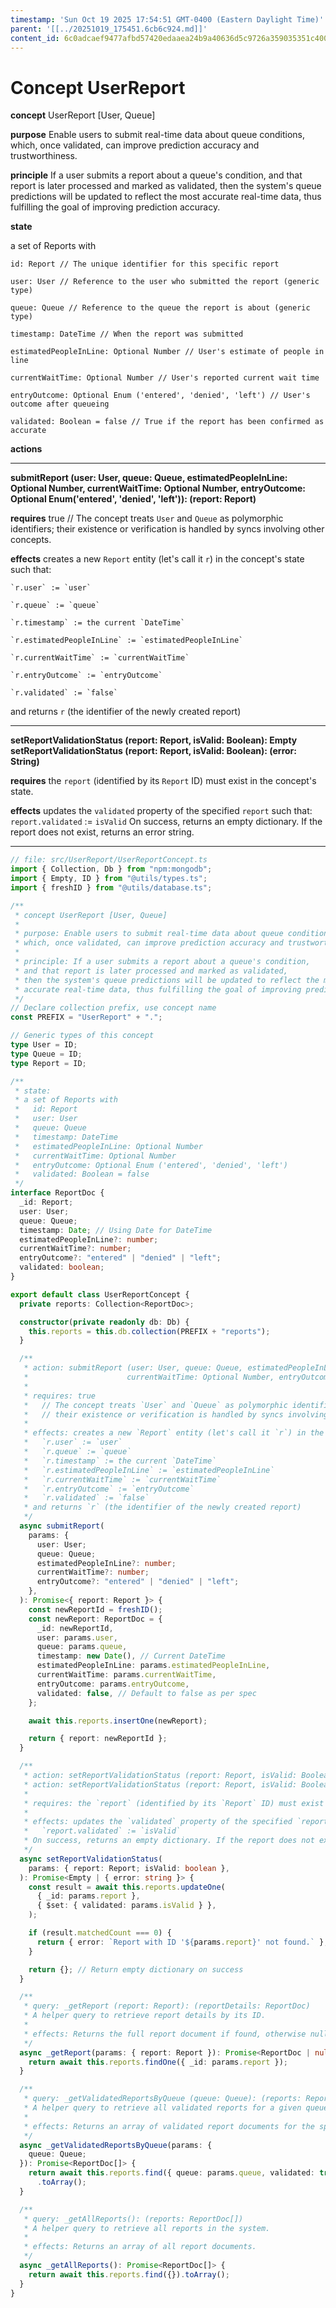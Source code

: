 ```yaml
---
timestamp: 'Sun Oct 19 2025 17:54:51 GMT-0400 (Eastern Daylight Time)'
parent: '[[../20251019_175451.6cb6c924.md]]'
content_id: 6c0adcaef9477afbd57420edaaea24b9a40636d5c9726a359035351c400803b7
---
```


# Concept UserReport

**concept** UserReport \[User, Queue]

**purpose** Enable users to submit real-time data about queue conditions, which, once validated, can improve prediction accuracy and trustworthiness.

**principle** If a user submits a report about a queue's condition, and that report is later processed and marked as validated, then the system's queue predictions will be updated to reflect the most accurate real-time data, thus fulfilling the goal of improving prediction accuracy.

**state**

a set of Reports with

```
id: Report // The unique identifier for this specific report

user: User // Reference to the user who submitted the report (generic type)

queue: Queue // Reference to the queue the report is about (generic type)

timestamp: DateTime // When the report was submitted

estimatedPeopleInLine: Optional Number // User's estimate of people in line

currentWaitTime: Optional Number // User's reported current wait time

entryOutcome: Optional Enum ('entered', 'denied', 'left') // User's outcome after queueing

validated: Boolean = false // True if the report has been confirmed as accurate
```

**actions**

***

**submitReport (user: User, queue: Queue, estimatedPeopleInLine: Optional Number, currentWaitTime: Optional Number, entryOutcome: Optional Enum('entered', 'denied', 'left')): (report: Report)**

**requires** true // The concept treats `User` and `Queue` as polymorphic identifiers; their existence or verification is handled by syncs involving other concepts.

**effects** creates a new `Report` entity (let's call it `r`) in the concept's state such that:

```
`r.user` := `user`

`r.queue` := `queue`

`r.timestamp` := the current `DateTime`

`r.estimatedPeopleInLine` := `estimatedPeopleInLine`

`r.currentWaitTime` := `currentWaitTime`

`r.entryOutcome` := `entryOutcome`

`r.validated` := `false`
```

and returns `r` (the identifier of the newly created report)

***

**setReportValidationStatus (report: Report, isValid: Boolean): Empty**
**setReportValidationStatus (report: Report, isValid: Boolean): (error: String)**

**requires** the `report` (identified by its `Report` ID) must exist in the concept's state.

**effects** updates the `validated` property of the specified `report` such that:
`report.validated` := `isValid`
On success, returns an empty dictionary. If the report does not exist, returns an error string.

***

```typescript
// file: src/UserReport/UserReportConcept.ts
import { Collection, Db } from "npm:mongodb";
import { Empty, ID } from "@utils/types.ts";
import { freshID } from "@utils/database.ts";

/**
 * concept UserReport [User, Queue]
 *
 * purpose: Enable users to submit real-time data about queue conditions,
 * which, once validated, can improve prediction accuracy and trustworthiness.
 *
 * principle: If a user submits a report about a queue's condition,
 * and that report is later processed and marked as validated,
 * then the system's queue predictions will be updated to reflect the most
 * accurate real-time data, thus fulfilling the goal of improving prediction accuracy.
 */
// Declare collection prefix, use concept name
const PREFIX = "UserReport" + ".";

// Generic types of this concept
type User = ID;
type Queue = ID;
type Report = ID;

/**
 * state:
 * a set of Reports with
 *   id: Report
 *   user: User
 *   queue: Queue
 *   timestamp: DateTime
 *   estimatedPeopleInLine: Optional Number
 *   currentWaitTime: Optional Number
 *   entryOutcome: Optional Enum ('entered', 'denied', 'left')
 *   validated: Boolean = false
 */
interface ReportDoc {
  _id: Report;
  user: User;
  queue: Queue;
  timestamp: Date; // Using Date for DateTime
  estimatedPeopleInLine?: number;
  currentWaitTime?: number;
  entryOutcome?: "entered" | "denied" | "left";
  validated: boolean;
}

export default class UserReportConcept {
  private reports: Collection<ReportDoc>;

  constructor(private readonly db: Db) {
    this.reports = this.db.collection(PREFIX + "reports");
  }

  /**
   * action: submitReport (user: User, queue: Queue, estimatedPeopleInLine: Optional Number,
   *                      currentWaitTime: Optional Number, entryOutcome: Optional Enum('entered', 'denied', 'left')): (report: Report)
   *
   * requires: true
   *   // The concept treats `User` and `Queue` as polymorphic identifiers;
   *   // their existence or verification is handled by syncs involving other concepts.
   *
   * effects: creates a new `Report` entity (let's call it `r`) in the concept's state such that:
   *   `r.user` := `user`
   *   `r.queue` := `queue`
   *   `r.timestamp` := the current `DateTime`
   *   `r.estimatedPeopleInLine` := `estimatedPeopleInLine`
   *   `r.currentWaitTime` := `currentWaitTime`
   *   `r.entryOutcome` := `entryOutcome`
   *   `r.validated` := `false`
   * and returns `r` (the identifier of the newly created report)
   */
  async submitReport(
    params: {
      user: User;
      queue: Queue;
      estimatedPeopleInLine?: number;
      currentWaitTime?: number;
      entryOutcome?: "entered" | "denied" | "left";
    },
  ): Promise<{ report: Report }> {
    const newReportId = freshID();
    const newReport: ReportDoc = {
      _id: newReportId,
      user: params.user,
      queue: params.queue,
      timestamp: new Date(), // Current DateTime
      estimatedPeopleInLine: params.estimatedPeopleInLine,
      currentWaitTime: params.currentWaitTime,
      entryOutcome: params.entryOutcome,
      validated: false, // Default to false as per spec
    };

    await this.reports.insertOne(newReport);

    return { report: newReportId };
  }

  /**
   * action: setReportValidationStatus (report: Report, isValid: Boolean): Empty
   * action: setReportValidationStatus (report: Report, isValid: Boolean): (error: String)
   *
   * requires: the `report` (identified by its `Report` ID) must exist in the concept's state.
   *
   * effects: updates the `validated` property of the specified `report` such that:
   *   `report.validated` := `isValid`
   * On success, returns an empty dictionary. If the report does not exist, returns an error string.
   */
  async setReportValidationStatus(
    params: { report: Report; isValid: boolean },
  ): Promise<Empty | { error: string }> {
    const result = await this.reports.updateOne(
      { _id: params.report },
      { $set: { validated: params.isValid } },
    );

    if (result.matchedCount === 0) {
      return { error: `Report with ID '${params.report}' not found.` };
    }

    return {}; // Return empty dictionary on success
  }

  /**
   * query: _getReport (report: Report): (reportDetails: ReportDoc)
   * A helper query to retrieve report details by its ID.
   *
   * effects: Returns the full report document if found, otherwise null.
   */
  async _getReport(params: { report: Report }): Promise<ReportDoc | null> {
    return await this.reports.findOne({ _id: params.report });
  }

  /**
   * query: _getValidatedReportsByQueue (queue: Queue): (reports: ReportDoc[])
   * A helper query to retrieve all validated reports for a given queue.
   *
   * effects: Returns an array of validated report documents for the specified queue.
   */
  async _getValidatedReportsByQueue(params: {
    queue: Queue;
  }): Promise<ReportDoc[]> {
    return await this.reports.find({ queue: params.queue, validated: true })
      .toArray();
  }

  /**
   * query: _getAllReports(): (reports: ReportDoc[])
   * A helper query to retrieve all reports in the system.
   *
   * effects: Returns an array of all report documents.
   */
  async _getAllReports(): Promise<ReportDoc[]> {
    return await this.reports.find({}).toArray();
  }
}
```
